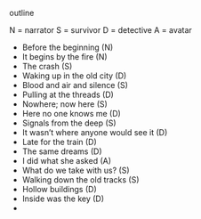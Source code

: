 outline

N = narrator
S = survivor
D = detective
A = avatar


- Before the beginning (N)
- It begins by the fire (N)
- The crash (S)
- Waking up in the old city (D)
- Blood and air and silence (S)
- Pulling at the threads (D)
- Nowhere; now here (S)
- Here no one knows me (D)
- Signals from the deep (S)
- It wasn’t where anyone would see it (D)
- Late for the train (D)
- The same dreams (D)
- I did what she asked (A)
- What do we take with us? (S)
- Walking down the old tracks (S)
- Hollow buildings (D)
- Inside was the key (D)
- 

